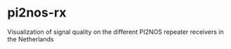 pi2nos-rx
=========

Visualization of signal quality on the different PI2NOS repeater receivers in the Netherlands
